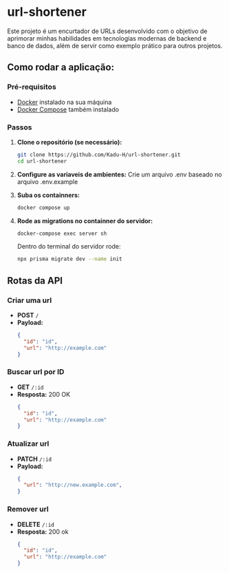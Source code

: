 # url-shortener
Este projeto é um encurtador de URLs desenvolvido com o objetivo de aprimorar minhas habilidades em tecnologias modernas de backend e banco de dados, além de servir como exemplo prático para outros projetos.

## Como rodar a aplicação:

### Pré-requisitos
- [Docker](https://www.docker.com/) instalado na sua máquina
- [Docker Compose](https://docs.docker.com/compose/) também instalado

### Passos

1. **Clone o repositório (se necessário):**
   ```sh
   git clone https://github.com/Kadu-H/url-shortener.git
   cd url-shortener
   ```

2. **Configure as variaveis de ambientes:**
   Crie um arquivo .env baseado no arquivo .env.example

3. **Suba os containners:**
   ```sh
   docker compose up
   ```

4. **Rode as migrations no containner do servidor:**
   ```sh
   docker-compose exec server sh
   ```
   Dentro do terminal do servidor rode:
   ```sh
   npx prisma migrate dev --name init
   ```

## Rotas da API

### Criar uma url
- **POST** `/`
- **Payload:**
  ```json
  {
    "id": "id",
    "url": "http://example.com"
  }
  ```

### Buscar url por ID
- **GET** `/:id`
- **Resposta:** 200 OK  
  ```json
  {
    "id": "id",
    "url": "http://example.com"
  }
  ```

### Atualizar url
- **PATCH** `/:id`
- **Payload:**
  ```json
  {
    "url": "http://new.example.com",
  }
  ```

### Remover url
- **DELETE** `/:id`
- **Resposta:** 200 ok
  ```json
  {
    "id": "id",
    "url": "http://example.com"
  }
  ```
